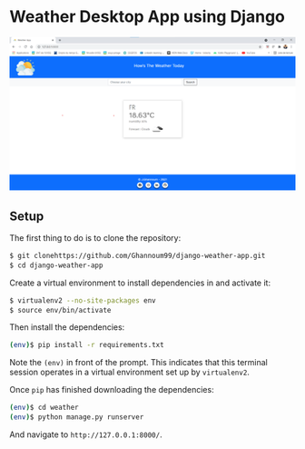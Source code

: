 # Weather Desktop App using Django


<div>
     <img src="https://github.com/Ghannoum99/django-weather-app/blob/main/Weather_app.png">
</div>

## Setup

The first thing to do is to clone the repository:

```sh
$ git clonehttps://github.com/Ghannoum99/django-weather-app.git
$ cd django-weather-app
```

Create a virtual environment to install dependencies in and activate it:

```sh
$ virtualenv2 --no-site-packages env
$ source env/bin/activate
```

Then install the dependencies:

```sh
(env)$ pip install -r requirements.txt
```
Note the `(env)` in front of the prompt. This indicates that this terminal
session operates in a virtual environment set up by `virtualenv2`.

Once `pip` has finished downloading the dependencies:
```sh
(env)$ cd weather
(env)$ python manage.py runserver
```
And navigate to `http://127.0.0.1:8000/`.

